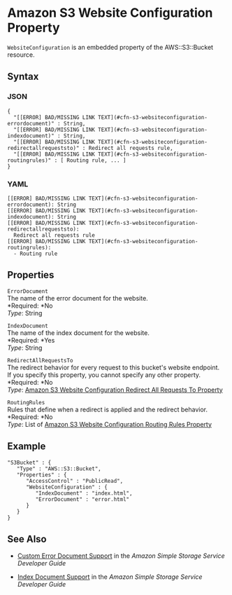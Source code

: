 # Amazon S3 Website Configuration Property<a name="aws-properties-s3-websiteconfiguration"></a>

`WebsiteConfiguration` is an embedded property of the  AWS::S3::Bucket resource\.

## Syntax<a name="w3ab2c21c14e1550b5"></a>

### JSON<a name="aws-properties-s3-websiteconfiguration-syntax.json"></a>

```
{
  "[[ERROR] BAD/MISSING LINK TEXT](#cfn-s3-websiteconfiguration-errordocument)" : String,
  "[[ERROR] BAD/MISSING LINK TEXT](#cfn-s3-websiteconfiguration-indexdocument)" : String,
  "[[ERROR] BAD/MISSING LINK TEXT](#cfn-s3-websiteconfiguration-redirectallrequeststo)" : Redirect all requests rule,
  "[[ERROR] BAD/MISSING LINK TEXT](#cfn-s3-websiteconfiguration-routingrules)" : [ Routing rule, ... ]
}
```

### YAML<a name="aws-properties-s3-websiteconfiguration-syntax.yaml"></a>

```
[[ERROR] BAD/MISSING LINK TEXT](#cfn-s3-websiteconfiguration-errordocument): String
[[ERROR] BAD/MISSING LINK TEXT](#cfn-s3-websiteconfiguration-indexdocument): String
[[ERROR] BAD/MISSING LINK TEXT](#cfn-s3-websiteconfiguration-redirectallrequeststo):
  Redirect all requests rule
[[ERROR] BAD/MISSING LINK TEXT](#cfn-s3-websiteconfiguration-routingrules):
  - Routing rule
```

## Properties<a name="w3ab2c21c14e1550b7"></a>

`ErrorDocument`  
The name of the error document for the website\.  
*Required: *No  
*Type*: String

`IndexDocument`  
The name of the index document for the website\.  
*Required: *Yes  
*Type*: String

`RedirectAllRequestsTo`  
The redirect behavior for every request to this bucket's website endpoint\.  
If you specify this property, you cannot specify any other property\.
*Required: *No  
*Type*: [Amazon S3 Website Configuration Redirect All Requests To Property](aws-properties-s3-websiteconfiguration-redirectallrequeststo.md)

`RoutingRules`  
Rules that define when a redirect is applied and the redirect behavior\.  
*Required: *No  
*Type*: List of [Amazon S3 Website Configuration Routing Rules Property](aws-properties-s3-websiteconfiguration-routingrules.md)

## Example<a name="w3ab2c21c14e1550b9"></a>

```
"S3Bucket" : {
   "Type" : "AWS::S3::Bucket",
   "Properties" : {
      "AccessControl" : "PublicRead",
      "WebsiteConfiguration" : {
         "IndexDocument" : "index.html",
         "ErrorDocument" : "error.html"
      }
   }
}
```

## See Also<a name="w3ab2c21c14e1550c11"></a>

+ [Custom Error Document Support](http://docs.aws.amazon.com/AmazonS3/latest/dev/CustomErrorDocSupport.html) in the *Amazon Simple Storage Service Developer Guide*

+ [Index Document Support](http://docs.aws.amazon.com/AmazonS3/latest/dev/IndexDocumentSupport.html) in the *Amazon Simple Storage Service Developer Guide*